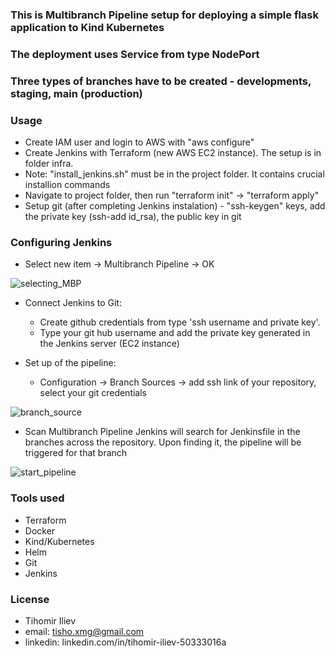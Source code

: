 ### This is Multibranch Pipeline setup for deploying a simple flask application to Kind Kubernetes
### The deployment uses Service from type NodePort
### Three types of branches have to be created - developments, staging, main (production)

### Usage
  - Create IAM user and login to AWS with "aws configure" 
  - Create Jenkins with Terraform (new AWS EC2 instance). The setup is in folder infra. 
  - Note: "install_jenkins.sh" must be in the project folder. It contains crucial installion commands  
  - Navigate to project folder, then run "terraform init" -> "terraform apply"
  - Setup git (after completing Jenkins instalation) - "ssh-keygen" keys, add the private key (ssh-add id_rsa), the public key in git

### Configuring Jenkins

 - Select new item -> Multibranch Pipeline -> OK

![selecting_MBP](https://user-images.githubusercontent.com/44411127/215773175-bf94c4d3-f0c4-436c-a76a-4d9cd6f22b6d.PNG)

 - Connect Jenkins to Git:
 	- Create github credentials from type 'ssh username and private key'. 
	- Type your git hub username and add the private key generated in the Jenkins server (EC2 instance)

 - Set up of the pipeline:
 	- Configuration -> Branch Sources -> add ssh link of your repository, select your git credentials

![branch_source](https://user-images.githubusercontent.com/44411127/215773250-34684296-b772-461e-9146-72ff6b6c071d.PNG)

 - Scan Multibranch Pipeline 
	Jenkins will search for Jenkinsfile in the branches across the repository. Upon finding it, the pipeline will be triggered for that branch 

![start_pipeline](https://user-images.githubusercontent.com/44411127/215773339-6515c136-3988-4189-93fc-ac98dac3c1fd.PNG)
 

### Tools used
  - Terraform
  - Docker 
  - Kind/Kubernetes
  - Helm
  - Git
  - Jenkins

### License
  - Tihomir Iliev
  - email: tisho.xmg@gmail.com
  - linkedin: linkedin.com/in/tihomir-iliev-50333016a
  

